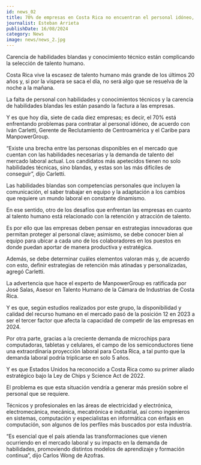 ```yaml
---
id: news_02
title: 70% de empresas en Costa Rica no encuentran el personal idóneo, ¿qué hacer?
journalist: Esteban Arrieta
publishDate: 16/08/2024
category: News
image: news/news_2.jpg
---
```

Carencia de habilidades blandas y conocimiento técnico están complicando la selección de talento humano.

Costa Rica vive la escasez de talento humano más grande de los últimos 20 años y, si por la víspera se saca el día, no será algo que se resuelva de la noche a la mañana.

La falta de personal con habilidades y conocimientos técnicos y la carencia de habilidades blandas les están pasando la factura a las empresas.

Y es que hoy día, siete de cada diez empresas; es decir, el 70% está enfrentando problemas para contratar al personal idóneo, de acuerdo con Iván Carletti, Gerente de Reclutamiento de Centroamérica y el Caribe para ManpowerGroup.

“Existe una brecha entre las personas disponibles en el mercado que cuentan con las habilidades necesarias y la demanda de talento del mercado laboral actual. Los candidatos más apetecidos tienen no solo habilidades técnicas, sino blandas, y estas son las más difíciles de conseguir”, dijo Carletti.

Las habilidades blandas son competencias personales que incluyen la comunicación, el saber trabajar en equipo y la adaptación a los cambios que requiere un mundo laboral en constante dinamismo.

En ese sentido, otro de los desafíos que enfrentan las empresas en cuanto al talento humano está relacionado con la retención y atracción de talento.

Es por ello que las empresas deben pensar en estrategias innovadoras que permitan proteger al personal clave; asimismo, se debe conocer bien al equipo para ubicar a cada uno de los colaboradores en los puestos en donde puedan aportar de manera productiva y estratégica.

Además, se debe determinar cuáles elementos valoran más y, de acuerdo con esto, definir estrategias de retención más atinadas y personalizadas, agregó Carletti.

La advertencia que hace el experto de ManpowerGroup es ratificada por José Salas, Asesor en Talento Humano de la Cámara de Industrias de Costa Rica.

Y es que, según estudios realizados por este grupo, la disponibilidad y calidad del recurso humano en el mercado pasó de la posición 12 en 2023 a ser el tercer factor que afecta la capacidad de competir de las empresas en 2024.

Por otra parte, gracias a la creciente demanda de microchips para computadoras, tabletas y celulares, el campo de los semiconductores tiene una extraordinaria proyección laboral para Costa Rica, a tal punto que la demanda laboral podría triplicarse en solo 5 años.

Y es que Estados Unidos ha reconocido a Costa Rica como su primer aliado estratégico bajo la Ley de Chips y Science Act de 2022.

El problema es que esta situación vendría a generar más presión sobre el personal que se requiere.

Técnicos y profesionales en las áreas de electricidad y electrónica, electromecánica, mecánica, mecatrónica e industrial, así como ingenieros en sistemas, computación y especialistas en informática con énfasis en computación, son algunos de los perfiles más buscados por esta industria.

“Es esencial que el país atienda las transformaciones que vienen ocurriendo en el mercado laboral y su impacto en la demanda de habilidades, promoviendo distintos modelos de aprendizaje y formación continua”, dijo Carlos Wong de Azofras.
